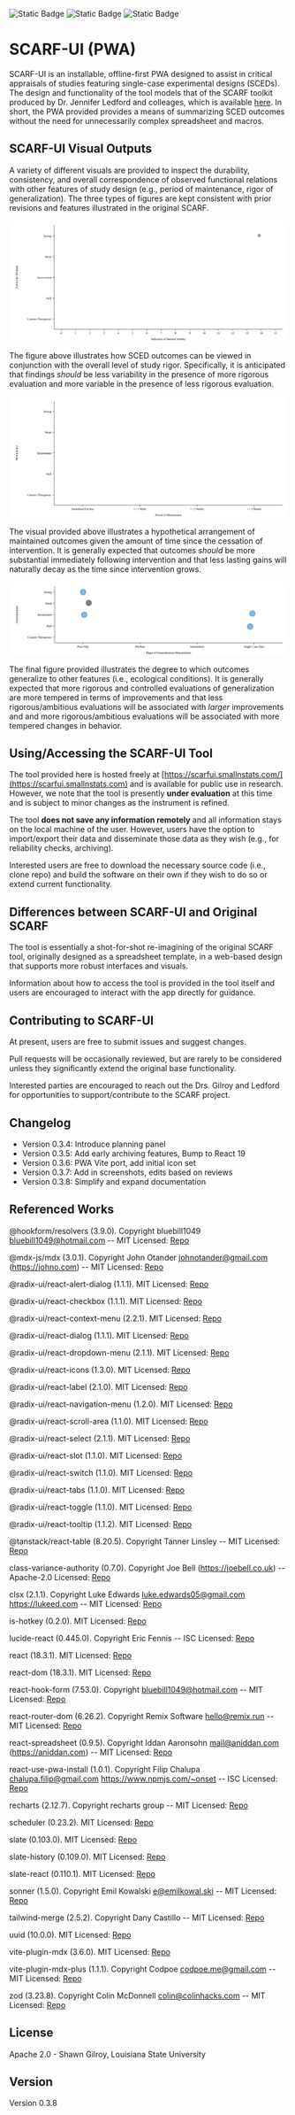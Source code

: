 ![Static Badge](https://img.shields.io/badge/Version-0.3.8-blue) ![Static Badge](https://img.shields.io/badge/License-Apache_2.0-purple) ![Static Badge](https://img.shields.io/badge/Coverage-0_Percent-orange)

# SCARF-UI (PWA)

SCARF-UI is an installable, offline-first PWA designed to assist in critical appraisals of studies featuring single-case experimental designs (SCEDs). The design and functionality of the tool models that of the SCARF toolkit produced by Dr. Jennifer Ledford and colleages, which is available [here](https://ebip.vkcsites.org/scarfv2/). In short, the PWA provided provides a means of summarizing SCED outcomes without the need for unnecessarily complex spreadsheet and macros.

## SCARF-UI Visual Outputs

A variety of different visuals are provided to inspect the durability, consistency, and overall correspondence of observed functional relations with other features of study design (e.g., period of maintenance, rigor of generalization). The three types of figures are kept consistent with prior revisions and features illustrated in the original SCARF.

![Visualize Functional Relations given Rigor](public/img/SCARF_Functional_Relation_Given_IV.svg)

The figure above illustrates how SCED outcomes can be viewed in conjunction with the overall level of study rigor. Specifically, it is anticipated that findings _should_ be less variability in the presence of more rigorous evaluation and more variable in the presence of less rigorous evaluation.

![Visualize Maintenance given Delay](public/img/SCARF_Maintenance_Given_Rigor.svg)

The visual provided above illustrates a hypothetical arrangement of maintained outcomes given the amount of time since the cessation of intervention. It is generally expected that outcomes _should_ be more substantial immediately following intervention and that less lasting gains will naturally decay as the time since intervention grows.

![Visualize Generalization given Rigor](public/img/SCARF_Generalization_Given_Duration.svg)

The final figure provided illustrates the degree to which outcomes generalize to other features (i.e., ecological conditions). It is generally expected that more rigorous and controlled evaluations of generalization are more tempered in terms of improvements and that less rigorous/ambitious evaluations will be associated with _larger_ improvements and and more rigorous/ambitious evaluations will be associated with more tempered changes in behavior.

## Using/Accessing the SCARF-UI Tool

The tool provided here is hosted freely at [https://scarfui.smallnstats.com/](https://scarfui.smallnstats.com) and is available for public use in research. However, we note that the tool is presently **under evaluation** at this time and is subject to minor changes as the instrument is refined.

The tool **does not save any information remotely** and all information stays on the local machine of the user. However, users have the option to import/export their data and disseminate those data as they wish (e.g., for reliability checks, archiving).

Interested users are free to download the necessary source code (i.e., clone repo) and build the software on their own if they wish to do so or extend current functionality.

## Differences between SCARF-UI and Original SCARF

The tool is essentially a shot-for-shot re-imagining of the original SCARF tool, originally designed as a spreadsheet template, in a web-based design that supports more robust interfaces and visuals.

Information about how to access the tool is provided in the tool itself and users are encouraged to interact with the app directly for guidance.

## Contributing to SCARF-UI

At present, users are free to submit issues and suggest changes.

Pull requests will be occasionally reviewed, but are rarely to be considered unless they significantly extend the original base functionality.

Interested parties are encouraged to reach out the Drs. Gilroy and Ledford for opportunities to support/contribute to the SCARF project.

## Changelog

- Version 0.3.4: Introduce planning panel
- Version 0.3.5: Add early archiving features, Bump to React 19
- Version 0.3.6: PWA Vite port, add initial icon set
- Version 0.3.7: Add in screenshots, edits based on reviews
- Version 0.3.8: Simplify and expand documentation

## Referenced Works

@hookform/resolvers (3.9.0). Copyright bluebill1049 <bluebill1049@hotmail.com> -- MIT Licensed: [Repo](https://github.com/react-hook-form/resolvers.git) 
 
@mdx-js/mdx (3.0.1). Copyright John Otander <johnotander@gmail.com> (https://johno.com) -- MIT Licensed: [Repo](https://github.com/mdx-js/mdx.git) 
 
@radix-ui/react-alert-dialog (1.1.1). MIT Licensed: [Repo](https://github.com/radix-ui/primitives.git) 
 
@radix-ui/react-checkbox (1.1.1). MIT Licensed: [Repo](https://github.com/radix-ui/primitives.git) 
 
@radix-ui/react-context-menu (2.2.1). MIT Licensed: [Repo](https://github.com/radix-ui/primitives.git) 
 
@radix-ui/react-dialog (1.1.1). MIT Licensed: [Repo](https://github.com/radix-ui/primitives.git) 
 
@radix-ui/react-dropdown-menu (2.1.1). MIT Licensed: [Repo](https://github.com/radix-ui/primitives.git) 
 
@radix-ui/react-icons (1.3.0). MIT Licensed: [Repo](https://registry.npmjs.org/@radix-ui/react-icons/-/react-icons-1.3.0.tgz) 
 
@radix-ui/react-label (2.1.0). MIT Licensed: [Repo](https://github.com/radix-ui/primitives.git) 
 
@radix-ui/react-navigation-menu (1.2.0). MIT Licensed: [Repo](https://github.com/radix-ui/primitives.git) 
 
@radix-ui/react-scroll-area (1.1.0). MIT Licensed: [Repo](https://github.com/radix-ui/primitives.git) 
 
@radix-ui/react-select (2.1.1). MIT Licensed: [Repo](https://github.com/radix-ui/primitives.git) 
 
@radix-ui/react-slot (1.1.0). MIT Licensed: [Repo](https://github.com/radix-ui/primitives.git) 
 
@radix-ui/react-switch (1.1.0). MIT Licensed: [Repo](https://github.com/radix-ui/primitives.git) 
 
@radix-ui/react-tabs (1.1.0). MIT Licensed: [Repo](https://github.com/radix-ui/primitives.git) 
 
@radix-ui/react-toggle (1.1.0). MIT Licensed: [Repo](https://github.com/radix-ui/primitives.git) 
 
@radix-ui/react-tooltip (1.1.2). MIT Licensed: [Repo](https://github.com/radix-ui/primitives.git) 
 
@tanstack/react-table (8.20.5). Copyright Tanner Linsley -- MIT Licensed: [Repo](https://github.com/TanStack/table.git) 
 
class-variance-authority (0.7.0). Copyright Joe Bell (https://joebell.co.uk) -- Apache-2.0 Licensed: [Repo](https://github.com/joe-bell/cva.git) 
 
clsx (2.1.1). Copyright Luke Edwards luke.edwards05@gmail.com https://lukeed.com -- MIT Licensed: [Repo](https://github.com/lukeed/clsx.git) 
 
is-hotkey (0.2.0). MIT Licensed: [Repo](git://github.com/ianstormtaylor/is-hotkey.git) 
 
lucide-react (0.445.0). Copyright Eric Fennis -- ISC Licensed: [Repo](https://github.com/lucide-icons/lucide.git) 
 
react (18.3.1). MIT Licensed: [Repo](https://github.com/facebook/react.git) 
 
react-dom (18.3.1). MIT Licensed: [Repo](https://github.com/facebook/react.git) 
 
react-hook-form (7.53.0). Copyright <bluebill1049@hotmail.com> -- MIT Licensed: [Repo](https://github.com/react-hook-form/react-hook-form.git) 
 
react-router-dom (6.26.2). Copyright Remix Software <hello@remix.run> -- MIT Licensed: [Repo](https://github.com/remix-run/react-router.git) 
 
react-spreadsheet (0.9.5). Copyright Iddan Aaronsohn <mail@aniddan.com> (https://aniddan.com) -- MIT Licensed: [Repo](https://github.com/iddan/react-spreadsheet.git) 
 
react-use-pwa-install (1.0.1). Copyright Filip Chalupa chalupa.filip@gmail.com https://www.npmjs.com/~onset -- ISC Licensed: [Repo](https://github.com/FilipChalupa/react-use-pwa-install.git) 
 
recharts (2.12.7). Copyright recharts group -- MIT Licensed: [Repo](https://github.com/recharts/recharts.git) 
 
scheduler (0.23.2). MIT Licensed: [Repo](https://github.com/facebook/react.git) 
 
slate (0.103.0). MIT Licensed: [Repo](git://github.com/ianstormtaylor/slate.git) 
 
slate-history (0.109.0). MIT Licensed: [Repo](git://github.com/ianstormtaylor/slate.git) 
 
slate-react (0.110.1). MIT Licensed: [Repo](git://github.com/ianstormtaylor/slate.git) 
 
sonner (1.5.0). Copyright Emil Kowalski <e@emilkowal.ski> -- MIT Licensed: [Repo](https://github.com/emilkowalski/sonner.git) 
 
tailwind-merge (2.5.2). Copyright Dany Castillo -- MIT Licensed: [Repo](https://github.com/dcastil/tailwind-merge.git) 
 
uuid (10.0.0). MIT Licensed: [Repo](https://github.com/uuidjs/uuid.git) 
 
vite-plugin-mdx (3.6.0). MIT Licensed: [Repo](https://github.com/brillout/vite-plugin-mdx.git) 
 
vite-plugin-mdx-plus (1.1.1). Copyright Codpoe <codpoe.me@gmail.com> -- MIT Licensed: [Repo](https://github.com/Codpoe/vite-plugin-mdx-plus.git) 
 
zod (3.23.8). Copyright Colin McDonnell <colin@colinhacks.com> -- MIT Licensed: [Repo](https://github.com/colinhacks/zod.git) 

## License

Apache 2.0 - Shawn Gilroy, Louisiana State University

## Version

Version 0.3.8

